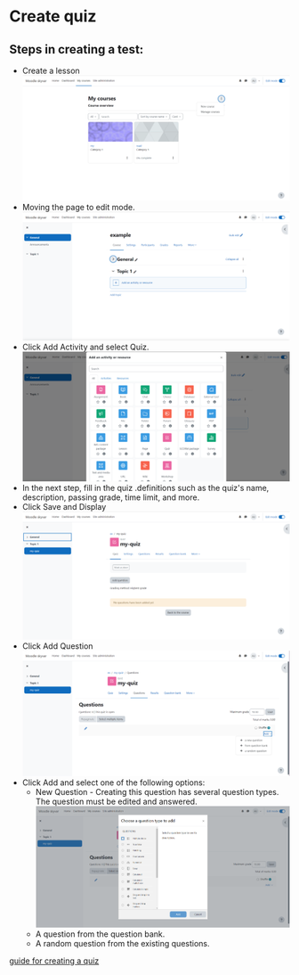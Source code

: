 # Create quiz

## Steps in creating a test:

- Create a lesson
![image](src/images/new_course.png)
- Moving the page to edit mode.
![image](src/images/edit.png)
- Click Add Activity and select Quiz.
![image](src/images/activity.png)
- In the next step, fill in the quiz .definitions such as the quiz's name, description, passing grade, time limit, and more.
- Click Save and Display
![image](src/images/sad.png)
- Click Add Question
![image](src/images/add_question.png)
- Click Add and select one of the following options:
  - New Question - Creating this question has several question types.
  The question must be edited and answered.
  ![image](src/images/new_question.png)
  - A question from the question bank.
  - A random question from the existing questions.

[guide for creating a quiz](https://www.ispringsolutions.com/blog/how-to-create-a-moodle-quiz)
